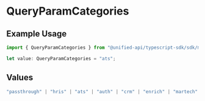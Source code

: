 # QueryParamCategories

## Example Usage

```typescript
import { QueryParamCategories } from "@unified-api/typescript-sdk/sdk/models/operations";

let value: QueryParamCategories = "ats";
```

## Values

```typescript
"passthrough" | "hris" | "ats" | "auth" | "crm" | "enrich" | "martech" | "ticketing" | "uc" | "accounting" | "storage" | "commerce" | "payment" | "genai" | "messaging" | "kms" | "task" | "scim" | "lms" | "repo" | "metadata" | "calendar"
```